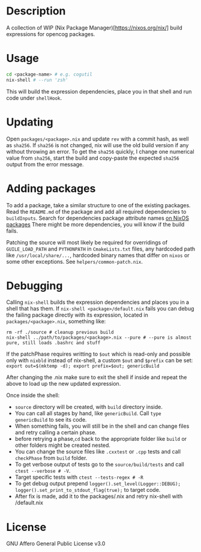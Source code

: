# Description
A collection of WIP (Nix Package Manager)[https://nixos.org/nix/] build expressions for opencog packages.

# Usage
```bash
cd <package-name> # e.g. cogutil
nix-shell # --run 'zsh'
```

This will build the expression dependencies, place you in that shell and run code under `shellHook`.

# Updating

Open `packages/<package>.nix` and update `rev` with a commit hash, as well as `sha256`. If `sha256` is not changed, nix will use the old build version if any without throwing an error.
To get the `sha256` quickly, I change one numerical value from `sha256`, start the build and copy-paste the expected `sha256` output from the error message.

# Adding packages
To add a package, take a similar structure to one of the existing packages.
Read the `README.md` of the package and add all required dependencies to `buildInputs`.
Search for dependencies package attribute names [on NixOS packages](https://nixos.org/nixos/packages.html)
There might be more dependencies, you will know if the build fails.

Patching the source will most likely be required for overridings of `GUILE_LOAD_PATH` and `PYTHONPATH` in `CmakeLists.txt` files, any hardcoded path like `/usr/local/share/...`, hardcoded binary names that differ on `nixos` or some other exceptions. See `helpers/common-patch.nix`.

# Debugging

Calling `nix-shell` builds the expression dependencies and places you in a shell that has them.
If `nix-shell <package>/default.nix` fails you can debug the failing package directly with its expression, located in `packages/<package>.nix`, something like:
```
rm -rf ./source # cleanup previous build
nix-shell ../path/to/packages/<package>.nix --pure # --pure is almost pure, still loads .bashrc and stuff
```
If the patchPhase requires writting to `$out` which is read-only and possible only with `nixbld` instead of nix-shell, a custom `$out` and `$prefix` can be set: `export out=$(mktemp -d); export prefix=$out; genericBuild`

After changing the <package>.nix make sure to exit the shell if inside and repeat the above to load up the new updated expression.

Once inside the shell:
- `source` directory will be created, with `build` directory inside.
- You can call all stages by hand, like `genericBuild`. Call `type genericBuild` to see its code.
- When something fails, you will still be in the shell and can change files and retry calling a certain phase.
- before retrying a phase,`cd` back to the appropriate folder like `build` or other folders might be created nested.
- You can change the source files like `.cxxtest` or `.cpp` tests and call `checkPhase` from `build` folder.
- To get verbose output of tests go to the `source/build/tests` and call `ctest --verbose # -V`.
- Target specific tests with `ctest --tests-regex # -R`
- To get debug output prepend `logger().set_level(Logger::DEBUG); logger().set_print_to_stdout_flag(true);` to target code.
- After fix is made, add it to the packages/<package>.nix and retry nix-shell with <package>/default.nix

# License
GNU Affero General Public License v3.0
